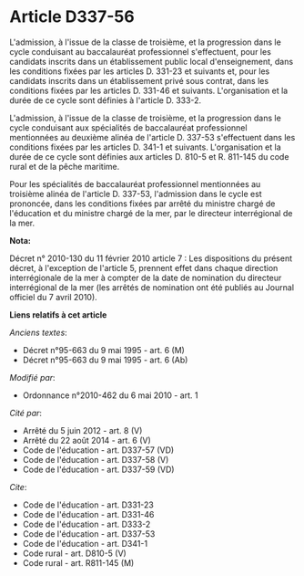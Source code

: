 # Article D337-56

L'admission, à l'issue de la classe de troisième, et la progression dans le cycle conduisant au baccalauréat professionnel
s'effectuent, pour les candidats inscrits dans un établissement public local d'enseignement, dans les conditions fixées par
les articles D. 331-23 et suivants et, pour les candidats inscrits dans un établissement privé sous contrat, dans les
conditions fixées par les articles D. 331-46 et suivants. L'organisation et la durée de ce cycle sont définies à l'article D.
333-2. 

L'admission, à l'issue de la classe de troisième, et la progression dans le cycle conduisant aux spécialités de baccalauréat
professionnel mentionnées au deuxième alinéa de l'article D. 337-53 s'effectuent dans les conditions fixées par les articles
D. 341-1 et suivants. L'organisation et la durée de ce cycle sont définies aux articles D. 810-5 et R. 811-145 du code rural
et de la pêche maritime. 

Pour les spécialités de baccalauréat professionnel mentionnées au troisième alinéa de l'article D. 337-53, l'admission dans
le cycle est prononcée, dans les conditions fixées par arrêté du ministre chargé de l'éducation et du ministre chargé de la
mer, par le directeur interrégional de la mer.

**Nota:**

Décret n° 2010-130 du 11 février 2010 article 7 : Les dispositions du présent décret, à l'exception de l'article 5, prennent
effet dans chaque direction interrégionale de la mer à compter de la date de nomination du directeur interrégional de la mer
(les arrêtés de nomination ont été publiés au Journal officiel du 7 avril 2010).

**Liens relatifs à cet article**

_Anciens textes_:

  - Décret n°95-663 du 9 mai 1995 - art. 6 (M)
  - Décret n°95-663 du 9 mai 1995 - art. 6 (Ab)

_Modifié par_:

  - Ordonnance n°2010-462 du 6 mai 2010 - art. 1

_Cité par_:

  - Arrêté du 5 juin 2012 - art. 8 (V)
  - Arrêté du 22 août 2014 - art. 6 (V)
  - Code de l'éducation - art. D337-57 (VD)
  - Code de l'éducation - art. D337-58 (V)
  - Code de l'éducation - art. D337-59 (VD)

_Cite_:

  - Code de l'éducation - art. D331-23
  - Code de l'éducation - art. D331-46
  - Code de l'éducation - art. D333-2
  - Code de l'éducation - art. D337-53
  - Code de l'éducation - art. D341-1
  - Code rural - art. D810-5 (V)
  - Code rural - art. R811-145 (M)
